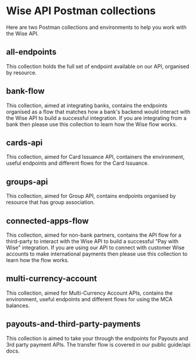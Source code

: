 # Wise API Postman collections

Here are two Postman collections and environments to help you work with the Wise API.

## all-endpoints

This collection holds the full set of endpoint available on our API, organised by resource.

## bank-flow

This collection, aimed at integrating banks, contains the endpoints organised as a flow that matches how a bank's backend would interact with the Wise API to build a successful integration. If you are integrating from a bank then please use this collection to learn how the Wise flow works.

## cards-api

This collection, aimed for Card Issuance API, containers the environment, useful endpoints and different flows for the Card Issuance.

## groups-api
This collection, aimed for Group API, contains endpoints organised by resource that has group association. 

## connected-apps-flow

This collection, aimed for non-bank partners, contains the API flow for a third-party to interact with the Wise API to build a successful "Pay with Wise" integration. If you are using our API to connect with customer Wise accounts to make international payments then please use this collection to learn how the flow works.

## multi-currency-account

This collection, aimed for Multi-Currency Account APIs, contains the environment, useful endpoints and different flows for using the MCA balances.

## payouts-and-third-party-payments

This collection is aimed to take your through the endpoints for Payouts and 3rd party payment APIs. The transfer flow is covered in our public guide/api docs.